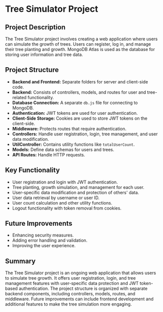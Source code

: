 # Tree Simulator Project

## Project Description
The Tree Simulator project involves creating a web application where users can simulate the growth of trees. Users can register, log in, and manage their tree planting and growth. MongoDB Atlas is used as the database for storing user information and tree data.

## Project Structure
- **Backend and Frontend:** Separate folders for server and client-side code.
- **Backend:** Consists of controllers, models, and routes for user and tree-related functionality.
- **Database Connection:** A separate `db.js` file for connecting to MongoDB.
- **Authentication:** JWT tokens are used for user authentication.
- **Client-Side Storage:** Cookies are used to store JWT tokens on the client-side.
- **Middleware:** Protects routes that require authentication.
- **Controllers:** Handle user registration, login, tree management, and user data modification.
- **UtilController:** Contains utility functions like `totalUserCount`.
- **Models:** Define data schemas for users and trees.
- **API Routes:** Handle HTTP requests.

## Key Functionality
- User registration and login with JWT authentication.
- Tree planting, growth simulation, and management for each user.
- User-specific data modification and protection of others' data.
- User data retrieval by username or user ID.
- User count calculation and other utility functions.
- Logout functionality with token removal from cookies.

## Future Improvements
- Enhancing security measures.
- Adding error handling and validation.
- Improving the user experience.

## Summary
The Tree Simulator project is an ongoing web application that allows users to simulate tree growth. It offers user registration, login, and tree management features with user-specific data protection and JWT token-based authentication. The project structure is organized with separate backend components, including controllers, models, routes, and middleware. Future improvements can include frontend development and additional features to make the tree simulation more engaging.